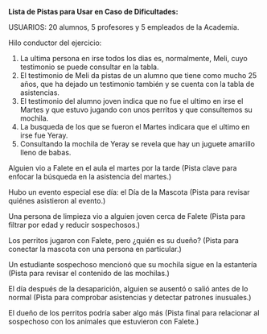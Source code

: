 **Lista de Pistas para Usar en Caso de Dificultades:**

USUARIOS: 20 alumnos, 5 profesores y 5 empleados de la Academia.

Hilo conductor del ejercicio: 
1. La ultima persona en irse todos los dias es, normalmente, Meli, cuyo testimonio se puede consultar en la tabla.
2. El testimonio de Meli da pistas de un alumno que tiene como mucho 25 años, que ha dejado un testimonio también y se cuenta con la tabla de asistencias.
3. El testimonio del alumno joven indica que no fue el ultimo en irse el Martes y que estuvo jugando con unos perritos y que consultemos su mochila.
4. La busqueda de los que se fueron el Martes indicara que el ultimo en irse fue Yeray.
5. Consultando la mochila de Yeray se revela que hay un juguete amarillo lleno de babas.



Alguien vio a Falete en el aula el martes por la tarde
 (Pista clave para enfocar la búsqueda en la asistencia del martes.)


Hubo un evento especial ese día: el Día de la Mascota
 (Pista para revisar quiénes asistieron al evento.)


Una persona de limpieza vio a alguien joven cerca de Falete
 (Pista para filtrar por edad y reducir sospechosos.)


Los perritos jugaron con Falete, pero ¿quién es su dueño?
 (Pista para conectar la mascota con una persona en particular.)


Un estudiante sospechoso mencionó que su mochila sigue en la estantería
 (Pista para revisar el contenido de las mochilas.)


El día después de la desaparición, alguien se ausentó o salió antes de lo normal
 (Pista para comprobar asistencias y detectar patrones inusuales.)


El dueño de los perritos podría saber algo más
 (Pista final para relacionar al sospechoso con los animales que estuvieron con Falete.)
